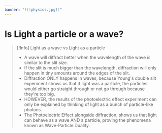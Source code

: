 ```yaml
---
banner: "![[physics.jpg]]"
---
```

# Is Light a particle or a wave?


> [!Info] Light as a wave vs Light as a particle
> - A wave will diffract better when the wavelength of the wave is similar to the slit size.
> - If the slit is much bigger than the wavelength, diffraction will only happen in tiny amounts around the edges of the slit.
> - Diffraction ONLY happens in waves, because Young's double slit experiment shows us that if light was a particle, the particles would either go straight through or not go through because they're too big.
> - HOWEVER, the results of the photoelectric effect experiment can only be explained by thinking of light as a bunch of particle-like photons.
> - The Photoelectric Effect alongside diffraction, shows us that light can behave as a wave AND a particle, proving the phenomena known as Wave-Particle Duality.